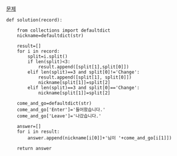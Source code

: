 [문제](https://programmers.co.kr/learn/courses/30/lessons/42888)

    def solution(record):

        from collections import defaultdict
        nickname=defaultdict(str)

        result=[]
        for i in record:
            split=i.split()
            if len(split)<3:
                result.append([split[1],split[0]])
            elif len(split)==3 and split[0]!='Change':
                result.append([split[1], split[0]])
                nickname[split[1]]=split[2]
            elif len(split)==3 and split[0]=='Change':
                nickname[split[1]]=split[2]

        come_and_go=defaultdict(str)
        come_and_go['Enter']='들어왔습니다.'
        come_and_go['Leave']='나갔습니다.'

        answer=[]
        for i in result:
            answer.append(nickname[i[0]]+'님이 '+come_and_go[i[1]])

        return answer
